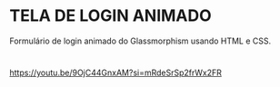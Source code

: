 # TELA DE LOGIN ANIMADO
Formulário de login animado do Glassmorphism usando HTML e CSS.
#
https://youtu.be/9OjC44GnxAM?si=mRdeSrSp2frWx2FR

